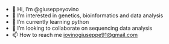 - 👋 Hi, I’m @giuseppeyovino
- 👀 I’m interested in genetics, bioinformatics and data analysis
- 🌱 I’m currently learning python
- 💞️ I’m looking to collaborate on sequencing data analysis
- 📫 How to reach me iovinogiuseppe91@gmail.com

<!---
giuseppeyovino/giuseppeyovino is a ✨ special ✨ repository because its `README.md` (this file) appears on your GitHub profile.
You can click the Preview link to take a look at your changes.
--->

